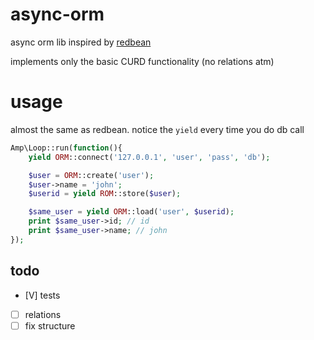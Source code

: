 # async-orm

async orm lib inspired by [redbean](https://redbeanphp.com)

implements only the basic CURD functionality (no relations atm)
# usage

almost the same as redbean. notice the `yield` every time you do db call

```php
Amp\Loop::run(function(){
    yield ORM::connect('127.0.0.1', 'user', 'pass', 'db');

    $user = ORM::create('user');
    $user->name = 'john';
    $userid = yield ROM::store($user);

    $same_user = yield ORM::load('user', $userid);
    print $same_user->id; // id
    print $same_user->name; // john
});
```

## todo

- [V] tests
- [ ] relations
- [ ] fix structure

